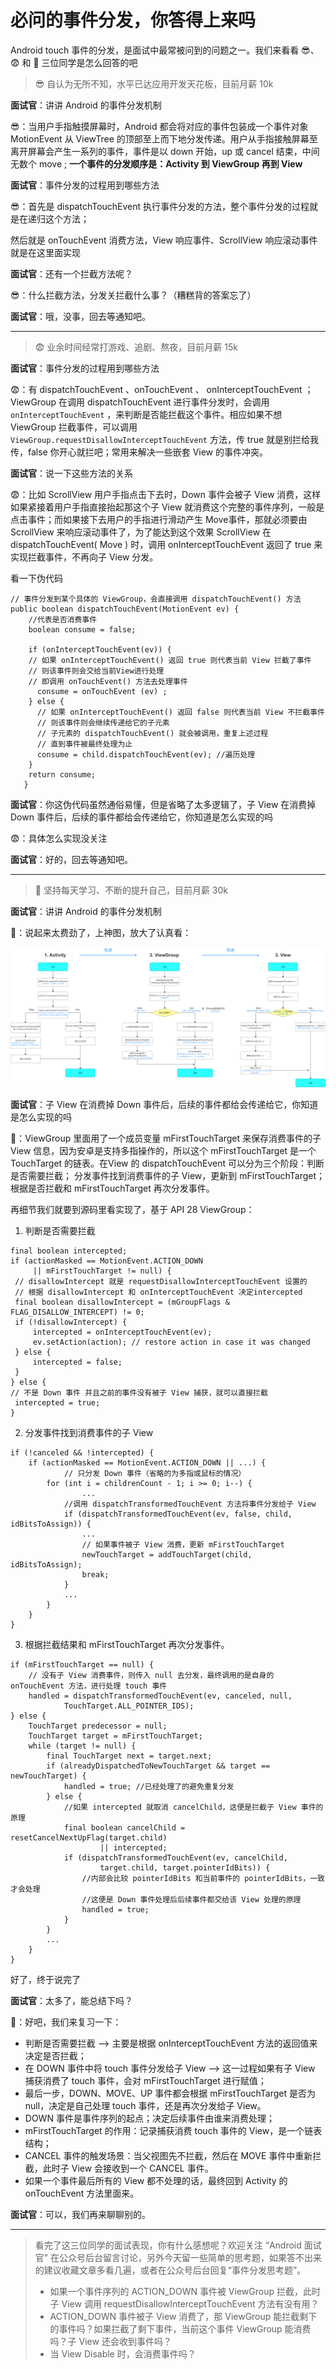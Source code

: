 # 必问的事件分发，你答得上来吗

Android touch 事件的分发，是面试中最常被问到的问题之一。我们来看看 😎、😨 和 🤔️ 三位同学是怎么回答的吧

>😎 自认为无所不知，水平已达应用开发天花板，目前月薪 10k

**面试官**：讲讲 Android 的事件分发机制

😎：当用户手指触摸屏幕时，Android 都会将对应的事件包装成一个事件对象 MotionEvent 从 ViewTree 的顶部至上而下地分发传递。用户从手指接触屏幕至离开屏幕会产生一系列的事件，事件是以 down 开始，up 或 cancel 结束，中间无数个 move ; **一个事件的分发顺序是：Activity 到 ViewGroup 再到 View**

**面试官**：事件分发的过程用到哪些方法

😎：首先是 dispatchTouchEvent 执行事件分发的方法，整个事件分发的过程就是在递归这个方法；

然后就是 onTouchEvent 消费方法，View 响应事件、ScrollView 响应滚动事件就是在这里面实现

**面试官**：还有一个拦截方法呢？

😎：什么拦截方法，分发关拦截什么事？（糟糕背的答案忘了）

**面试官**：哦，没事，回去等通知吧。



---

>😨 业余时间经常打游戏、追剧、熬夜，目前月薪 15k

**面试官**：事件分发的过程用到哪些方法

😨：有 dispatchTouchEvent 、onTouchEvent 、 onInterceptTouchEvent ；ViewGroup 在调用 dispatchTouchEvent 进行事件分发时，会调用  `onInterceptTouchEvent` ，来判断是否能拦截这个事件。相应如果不想 ViewGroup 拦截事件，可以调用 `ViewGroup.requestDisallowInterceptTouchEvent` 方法，传 true 就是别拦给我传，false 你开心就拦吧；常用来解决一些嵌套 View 的事件冲突。

**面试官**：说一下这些方法的关系

😨：比如 ScrollView 用户手指点击下去时，Down 事件会被子 View 消费，这样如果紧接着用户手指直接抬起那这个子 View 就消费这个完整的事件序列，一般是点击事件；而如果接下去用户的手指进行滑动产生 Move事件，那就必须要由 ScrollView 来响应滚动事件了，为了能达到这个效果 ScrollView 在 dispatchTouchEvent( Move ) 时，调用 onInterceptTouchEvent 返回了 true 来实现拦截事件，不再向子 View 分发。

看一下伪代码
```
// 事件分发到某个具体的 ViewGroup，会直接调用 dispatchTouchEvent() 方法
public boolean dispatchTouchEvent(MotionEvent ev) {
    //代表是否消费事件
    boolean consume = false;

    if (onInterceptTouchEvent(ev)) {
    // 如果 onInterceptTouchEvent() 返回 true 则代表当前 View 拦截了事件
    // 则该事件则会交给当前View进行处理
    // 即调用 onTouchEvent() 方法去处理事件
      consume = onTouchEvent (ev) ;
    } else {
      // 如果 onInterceptTouchEvent() 返回 false 则代表当前 View 不拦截事件
      // 则该事件则会继续传递给它的子元素
      // 子元素的 dispatchTouchEvent() 就会被调用，重复上述过程
      // 直到事件被最终处理为止
      consume = child.dispatchTouchEvent(ev); //遍历处理
    }
    return consume;
   }
```

**面试官**：你这伪代码虽然通俗易懂，但是省略了太多逻辑了，子 View  在消费掉 Down 事件后，后续的事件都给会传递给它，你知道是怎么实现的吗

😨：具体怎么实现没关注

**面试官**：好的，回去等通知吧。



---

>🤔️ 坚持每天学习、不断的提升自己，目前月薪 30k

**面试官**：讲讲 Android 的事件分发机制

🤔️：说起来太费劲了，上神图，放大了认真看：

![事件分发图](img/事件分发图.png)

**面试官**：子 View  在消费掉 Down 事件后，后续的事件都给会传递给它，你知道是怎么实现的吗

🤔️：ViewGroup 里面用了一个成员变量 mFirstTouchTarget 来保存消费事件的子 View 信息，因为安卓是支持多指操作的，所以这个 mFirstTouchTarget 是一个 TouchTarget 的链表。在View 的 dispatchTouchEvent 可以分为三个阶段：判断是否需要拦截； 分发事件找到消费事件的子 View，更新到 mFirstTouchTarget；根据是否拦截和 mFirstTouchTarget 再次分发事件。

再细节我们就要到源码里看实现了，基于 API 28 ViewGroup：

1. 判断是否需要拦截

```
final boolean intercepted;
if (actionMasked == MotionEvent.ACTION_DOWN
     || mFirstTouchTarget != null) {
 // disallowIntercept 就是 requestDisallowInterceptTouchEvent 设置的
 // 根据 disallowIntercept 和 onInterceptTouchEvent 决定intercepted
 final boolean disallowIntercept = (mGroupFlags & FLAG_DISALLOW_INTERCEPT) != 0;
 if (!disallowIntercept) {
     intercepted = onInterceptTouchEvent(ev);
     ev.setAction(action); // restore action in case it was changed
 } else {
     intercepted = false;
 }
} else {
// 不是 Down 事件 并且之前的事件没有被子 View 捕获，就可以直接拦截
 intercepted = true;
}
```

2.  分发事件找到消费事件的子 View

```
if (!canceled && !intercepted) {
    if (actionMasked == MotionEvent.ACTION_DOWN || ...) {
           	// 只分发 Down 事件（省略的为多指或鼠标的情况）
        for (int i = childrenCount - 1; i >= 0; i--) {
        		...
            //调用 dispatchTransformedTouchEvent 方法将事件分发给子 View
            if (dispatchTransformedTouchEvent(ev, false, child, idBitsToAssign)) {
                ...
                // 如果事件被子 View 消费，更新 mFirstTouchTarget 
                newTouchTarget = addTouchTarget(child, idBitsToAssign);
                break;
            }
            ...
        }
    }
}
```
3. 根据拦截结果和 mFirstTouchTarget 再次分发事件。
```
if (mFirstTouchTarget == null) {
    // 没有子 View 消费事件，则传入 null 去分发，最终调用的是自身的 onTouchEvent 方法，进行处理 touch 事件
    handled = dispatchTransformedTouchEvent(ev, canceled, null,
            TouchTarget.ALL_POINTER_IDS);
} else {
    TouchTarget predecessor = null;
    TouchTarget target = mFirstTouchTarget;
    while (target != null) {
        final TouchTarget next = target.next;
        if (alreadyDispatchedToNewTouchTarget && target == newTouchTarget) {
            handled = true; //已经处理了的避免重复分发
        } else {
            //如果 intercepted 就取消 cancelChild，这便是拦截子 View 事件的原理
            final boolean cancelChild = resetCancelNextUpFlag(target.child)
                    || intercepted;
            if (dispatchTransformedTouchEvent(ev, cancelChild,
                    target.child, target.pointerIdBits)) {
                //内部会比较 pointerIdBits 和当前事件的 pointerIdBits，一致才会处理
                //这便是 Down 事件处理后后续事件都交给该 View 处理的原理
                handled = true;
            }
        }
        ...
    }
}
```
好了，终于说完了

**面试官**：太多了，能总结下吗？

🤔️：好吧，我们来复习一下：

* 判断是否需要拦截 —> 主要是根据 onInterceptTouchEvent 方法的返回值来决定是否拦截；
* 在 DOWN 事件中将 touch 事件分发给子 View —> 这一过程如果有子 View 捕获消费了 touch 事件，会对 mFirstTouchTarget 进行赋值；
* 最后一步，DOWN、MOVE、UP 事件都会根据 mFirstTouchTarget 是否为 null，决定是自己处理 touch 事件，还是再次分发给子 View。
* DOWN 事件是事件序列的起点；决定后续事件由谁来消费处理；
* mFirstTouchTarget 的作用：记录捕获消费 touch 事件的 View，是一个链表结构；
* CANCEL 事件的触发场景：当父视图先不拦截，然后在 MOVE 事件中重新拦截，此时子 View 会接收到一个 CANCEL 事件。
* 如果一个事件最后所有的 View 都不处理的话，最终回到 Activity 的 onTouchEvent 方法里面来。

**面试官**：可以，我们再来聊聊别的。

----

> 看完了这三位同学的面试表现，你有什么感想呢？欢迎关注 “Android 面试官” 在公众号后台留言讨论，另外今天留一些简单的思考题，如果答不出来的建议收藏文章多看几遍，或者在公众号后台回复“事件分发思考题”。
>
> * 如果一个事件序列的 ACTION_DOWN 事件被 ViewGroup 拦截，此时子 View 调用 requestDisallowInterceptTouchEvent 方法有没有用？
>* ACTION_DOWN 事件被子 View 消费了，那 ViewGroup 能拦截剩下的事件吗？如果拦截了剩下事件，当前这个事件 ViewGroup 能消费吗？子 View 还会收到事件吗？
> * 当 View Disable 时，会消费事件吗？
> 